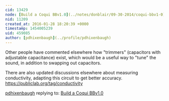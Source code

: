 ```yaml
---
cid: 13429
node: [Build a Coqui BBv1.0](../notes/donblair/09-30-2014/coqui-bbv1-0)
nid: 11209
created_at: 2016-01-28 18:20:39 +0000
timestamp: 1454005239
uid: 459085
author: [pdhixenbaugh](../profile/pdhixenbaugh)
---
```


Other people have commented elsewhere how "trimmers" (capacitors with adjustable capacitance) exist, which would be a useful way to "tune" the sound, in addition to swapping out capacitors.

There are also updated discussions elsewhere about measuring conductivity, adapting this circuit to get better accuracy. https://publiclab.org/tag/conductivity

[pdhixenbaugh](../profile/pdhixenbaugh) replying to: [Build a Coqui BBv1.0](../notes/donblair/09-30-2014/coqui-bbv1-0)

